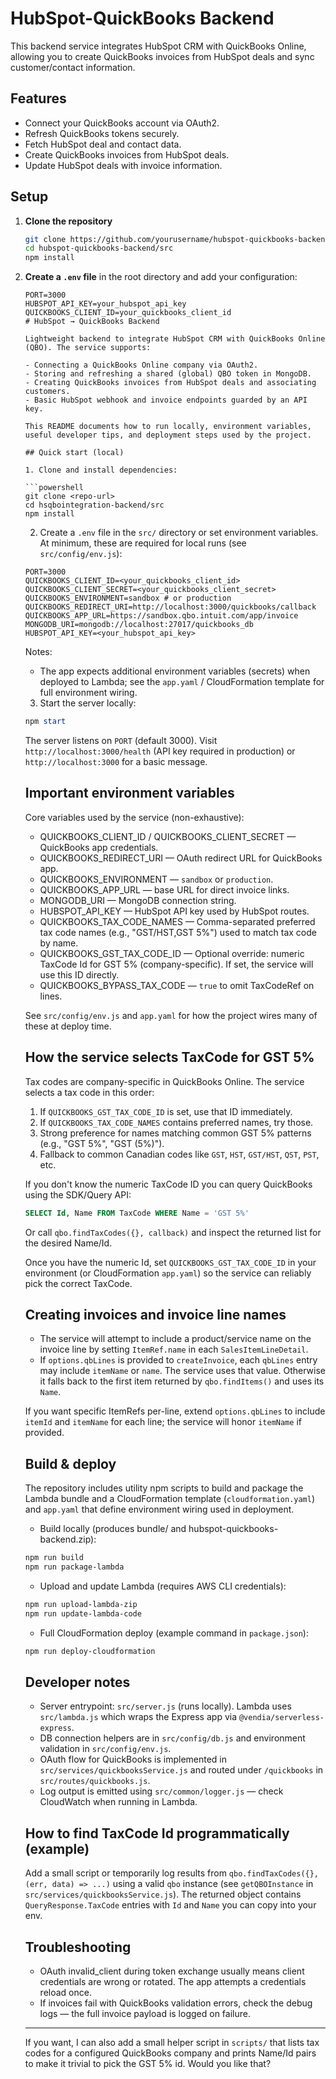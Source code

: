 # HubSpot-QuickBooks Backend

This backend service integrates HubSpot CRM with QuickBooks Online, allowing you to create QuickBooks invoices from HubSpot deals and sync customer/contact information.

## Features

- Connect your QuickBooks account via OAuth2.
- Refresh QuickBooks tokens securely.
- Fetch HubSpot deal and contact data.
- Create QuickBooks invoices from HubSpot deals.
- Update HubSpot deals with invoice information.

## Setup

1. **Clone the repository**

   ```sh
   git clone https://github.com/yourusername/hubspot-quickbooks-backend.git
   cd hubspot-quickbooks-backend/src
   npm install
   ```

2. **Create a `.env` file** in the root directory and add your configuration:

   ```env
   PORT=3000
   HUBSPOT_API_KEY=your_hubspot_api_key
   QUICKBOOKS_CLIENT_ID=your_quickbooks_client_id
   # HubSpot → QuickBooks Backend

   Lightweight backend to integrate HubSpot CRM with QuickBooks Online (QBO). The service supports:

   - Connecting a QuickBooks Online company via OAuth2.
   - Storing and refreshing a shared (global) QBO token in MongoDB.
   - Creating QuickBooks invoices from HubSpot deals and associating customers.
   - Basic HubSpot webhook and invoice endpoints guarded by an API key.

   This README documents how to run locally, environment variables, useful developer tips, and deployment steps used by the project.

   ## Quick start (local)

   1. Clone and install dependencies:

   ```powershell
   git clone <repo-url>
   cd hsqbointegration-backend/src
   npm install
   ```

   2. Create a `.env` file in the `src/` directory or set environment variables. At minimum, these are required for local runs (see `src/config/env.js`):

   ```env
   PORT=3000
   QUICKBOOKS_CLIENT_ID=<your_quickbooks_client_id>
   QUICKBOOKS_CLIENT_SECRET=<your_quickbooks_client_secret>
   QUICKBOOKS_ENVIRONMENT=sandbox # or production
   QUICKBOOKS_REDIRECT_URI=http://localhost:3000/quickbooks/callback
   QUICKBOOKS_APP_URL=https://sandbox.qbo.intuit.com/app/invoice
   MONGODB_URI=mongodb://localhost:27017/quickbooks_db
   HUBSPOT_API_KEY=<your_hubspot_api_key>
   ```

   Notes:
   - The app expects additional environment variables (secrets) when deployed to Lambda; see the `app.yaml` / CloudFormation template for full environment wiring.

   3. Start the server locally:

   ```powershell
   npm start
   ```

   The server listens on `PORT` (default 3000). Visit `http://localhost:3000/health` (API key required in production) or `http://localhost:3000` for a basic message.

   ## Important environment variables

   Core variables used by the service (non-exhaustive):

   - QUICKBOOKS_CLIENT_ID / QUICKBOOKS_CLIENT_SECRET — QuickBooks app credentials.
   - QUICKBOOKS_REDIRECT_URI — OAuth redirect URL for QuickBooks app.
   - QUICKBOOKS_ENVIRONMENT — `sandbox` or `production`.
   - QUICKBOOKS_APP_URL — base URL for direct invoice links.
   - MONGODB_URI — MongoDB connection string.
   - HUBSPOT_API_KEY — HubSpot API key used by HubSpot routes.
   - QUICKBOOKS_TAX_CODE_NAMES — Comma-separated preferred tax code names (e.g., "GST/HST,GST 5%") used to match tax code by name.
   - QUICKBOOKS_GST_TAX_CODE_ID — Optional override: numeric TaxCode Id for GST 5% (company-specific). If set, the service will use this ID directly.
   - QUICKBOOKS_BYPASS_TAX_CODE — `true` to omit TaxCodeRef on lines.

   See `src/config/env.js` and `app.yaml` for how the project wires many of these at deploy time.

   ## How the service selects TaxCode for GST 5%

   Tax codes are company-specific in QuickBooks Online. The service selects a tax code in this order:

   1. If `QUICKBOOKS_GST_TAX_CODE_ID` is set, use that ID immediately.
   2. If `QUICKBOOKS_TAX_CODE_NAMES` contains preferred names, try those.
   3. Strong preference for names matching common GST 5% patterns (e.g., "GST 5%", "GST (5%)").
   4. Fallback to common Canadian codes like `GST`, `HST`, `GST/HST`, `QST`, `PST`, etc.

   If you don't know the numeric TaxCode ID you can query QuickBooks using the SDK/Query API:

   ```sql
   SELECT Id, Name FROM TaxCode WHERE Name = 'GST 5%'
   ```

   Or call `qbo.findTaxCodes({}, callback)` and inspect the returned list for the desired Name/Id.

   Once you have the numeric Id, set `QUICKBOOKS_GST_TAX_CODE_ID` in your environment (or CloudFormation `app.yaml`) so the service can reliably pick the correct TaxCode.

   ## Creating invoices and invoice line names

   - The service will attempt to include a product/service name on the invoice line by setting `ItemRef.name` in each `SalesItemLineDetail`.
   - If `options.qbLines` is provided to `createInvoice`, each `qbLines` entry may include `itemName` or `name`. The service uses that value. Otherwise it falls back to the first item returned by `qbo.findItems()` and uses its `Name`.

   If you want specific ItemRefs per-line, extend `options.qbLines` to include `itemId` and `itemName` for each line; the service will honor `itemName` if provided.

   ## Build & deploy

   The repository includes utility npm scripts to build and package the Lambda bundle and a CloudFormation template (`cloudformation.yaml`) and `app.yaml` that define environment wiring used in deployment.

   - Build locally (produces bundle/ and hubspot-quickbooks-backend.zip):

   ```powershell
   npm run build
   npm run package-lambda
   ```

   - Upload and update Lambda (requires AWS CLI credentials):

   ```powershell
   npm run upload-lambda-zip
   npm run update-lambda-code
   ```

   - Full CloudFormation deploy (example command in `package.json`):

   ```powershell
   npm run deploy-cloudformation
   ```

   ## Developer notes

   - Server entrypoint: `src/server.js` (runs locally). Lambda uses `src/lambda.js` which wraps the Express app via `@vendia/serverless-express`.
   - DB connection helpers are in `src/config/db.js` and environment validation in `src/config/env.js`.
   - OAuth flow for QuickBooks is implemented in `src/services/quickbooksService.js` and routed under `/quickbooks` in `src/routes/quickbooks.js`.
   - Log output is emitted using `src/common/logger.js` — check CloudWatch when running in Lambda.

   ## How to find TaxCode Id programmatically (example)

   Add a small script or temporarily log results from `qbo.findTaxCodes({}, (err, data) => ...)` using a valid `qbo` instance (see `getQBOInstance` in `src/services/quickbooksService.js`). The returned object contains `QueryResponse.TaxCode` entries with `Id` and `Name` you can copy into your env.

   ## Troubleshooting

   - OAuth invalid_client during token exchange usually means client credentials are wrong or rotated. The app attempts a credentials reload once.
   - If invoices fail with QuickBooks validation errors, check the debug logs — the full invoice payload is logged on failure.

   ---

   If you want, I can also add a small helper script in `scripts/` that lists tax codes for a configured QuickBooks company and prints Name/Id pairs to make it trivial to pick the GST 5% id. Would you like that?
